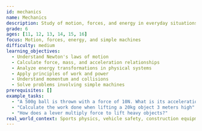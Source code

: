 ```yaml
---
id: mechanics
name: Mechanics
description: Study of motion, forces, and energy in everyday situations
grade: 6
ages: [11, 12, 13, 14, 15, 16]
focus: Motion, forces, energy, and simple machines
difficulty: medium
learning_objectives:
  - Understand Newton's laws of motion
  - Calculate force, mass, and acceleration relationships
  - Analyze energy transformations in physical systems
  - Apply principles of work and power
  - Understand momentum and collisions
  - Solve problems involving simple machines
prerequisites: []
example_tasks:
  - "A 500g ball is thrown with a force of 10N. What is its acceleration?"
  - "Calculate the work done when lifting a 20kg object 3 meters high"
  - "How does a lever multiply force to lift heavy objects?"
real_world_context: Sports physics, vehicle safety, construction equipment, playground equipment
---
```

